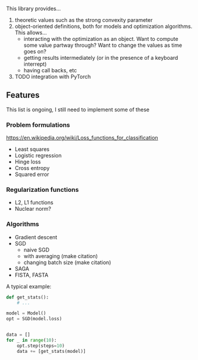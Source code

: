 
This library provides...

1. theoretic values such as the strong convexity parameter
3. object-oriented definitions, both for models and optimization algorithms. This allows...
    * interacting with the optimization as an object. Want to compute some
      value partway through? Want to change the values as time goes on?
    * getting results intermediately (or in the presence of a keyboard
      interrept)
    * having call backs, etc
5. TODO integration with PyTorch

## Features

This list is ongoing, I still need to implement some of these

### Problem formulations
https://en.wikipedia.org/wiki/Loss_functions_for_classification

* Least squares
* Logistic regression
* Hinge loss
* Cross entropy
* Squared error

### Regularization functions
* L2, L1 functions
* Nuclear norm?

### Algorithms
* Gradient descent
* SGD
    * naive SGD
    * with averaging (make citation)
    * changing batch size (make citation)
* SAGA
* FISTA, FASTA

A typical example:

``` python
def get_stats():
    # ...

model = Model()
opt = SGD(model.loss)


data = []
for _ in range(10):
    opt.step(steps=10)
    data += [get_stats(model)]
```

